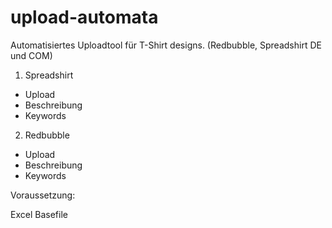 # upload-automata
Automatisiertes Uploadtool für T-Shirt designs. (Redbubble, Spreadshirt DE und COM)


1. Spreadshirt

-   Upload
-   Beschreibung
-   Keywords

2. Redbubble

-   Upload
-   Beschreibung
-   Keywords

Voraussetzung:

Excel Basefile

